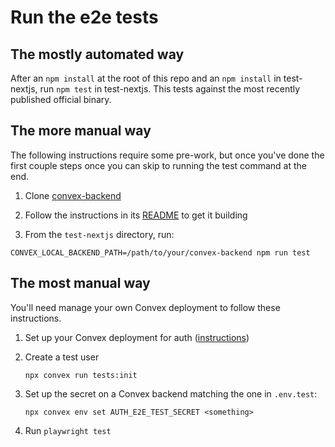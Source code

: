 # Run the e2e tests

## The mostly automated way

After an `npm install` at the root of this repo and an `npm install` in test-nextjs, run `npm test` in test-nextjs.
This tests against the most recently published official binary.

## The more manual way

The following instructions require some pre-work, but once you've done the first couple steps once
you can skip to running the test command at the end.

1. Clone [convex-backend](https://github.com/get-convex/convex-backend)

1. Follow the instructions in its [README](https://github.com/get-convex/convex-backend/blob/main/README.md) to get it building

1. From the `test-nextjs` directory, run:

```
CONVEX_LOCAL_BACKEND_PATH=/path/to/your/convex-backend npm run test
```

## The most manual way

You'll need manage your own Convex deployment to follow these instructions.

1. Set up your Convex deployment for auth ([instructions](https://labs.convex.dev/auth/setup/manual))

1. Create a test user

   `npx convex run tests:init`

1. Set up the secret on a Convex backend matching the one in `.env.test`:

   `npx convex env set AUTH_E2E_TEST_SECRET <something>`

1. Run `playwright test`
